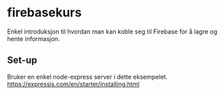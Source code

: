 # firebasekurs

Enkel introduksjon til hvordan man kan koble seg til Firebase for å lagre og hente informasjon. 

## Set-up
Bruker en enkel node-express server i dette eksempelet. 
https://expressjs.com/en/starter/installing.html

